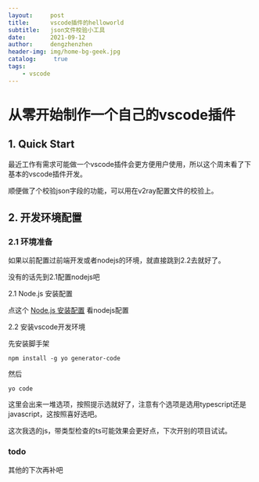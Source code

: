 ```yaml
---
layout:     post
title:      vscode插件的helloworld
subtitle:   json文件校验小工具
date:       2021-09-12
author:     dengzhenzhen
header-img: img/home-bg-geek.jpg
catalog: 	 true
tags:
    - vscode
---
```


# 从零开始制作一个自己的vscode插件

## 1. Quick Start

最近工作有需求可能做一个vscode插件会更方便用户使用，所以这个周末看了下基本的vscode插件开发。

顺便做了个校验json字段的功能，可以用在v2ray配置文件的校验上。

## 2. 开发环境配置

### 2.1 环境准备

如果以前配置过前端开发或者nodejs的环境，就直接跳到2.2去就好了。

没有的话先到2.1配置nodejs吧

2.1 Node.js 安装配置

点这个 [Node.js 安装配置](https://www.runoob.com/nodejs/nodejs-install-setup.html) 看nodejs配置


2.2 安装vscode开发环境

先安装脚手架
```shell
npm install -g yo generator-code
```

然后
```shell
yo code
```

这里会出来一堆选项，按照提示选就好了，注意有个选项是选用typescript还是javascript，这按照喜好选吧。

这次我选的js，带类型检查的ts可能效果会更好点，下次开别的项目试试。

### todo

其他的下次再补吧